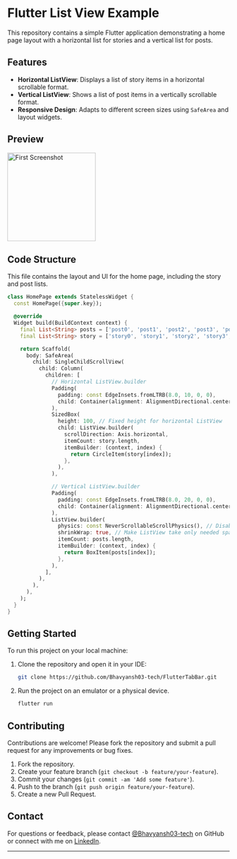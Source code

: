 # Flutter List View Example

This repository contains a simple Flutter application demonstrating a home page layout with a horizontal list for stories and a vertical list for posts.

## Features

- **Horizontal ListView**: Displays a list of story items in a horizontal scrollable format.
- **Vertical ListView**: Shows a list of post items in a vertically scrollable format.
- **Responsive Design**: Adapts to different screen sizes using `SafeArea` and layout widgets.

## Preview
<img src="https://github.com/user-attachments/assets/1c1aae62-42a5-4508-8714-4b38f58fb123" alt="First Screenshot" style="width: 200px; height: auto; margin-right: 10px;">

## Code Structure

This file contains the layout and UI for the home page, including the story and post lists.
```dart
class HomePage extends StatelessWidget {
  const HomePage({super.key});

  @override
  Widget build(BuildContext context) {
    final List<String> posts = ['post0', 'post1', 'post2', 'post3', 'post4', 'post5', 'post6', 'post7'];
    final List<String> story = ['story0', 'story1', 'story2', 'story3', 'story4', 'story5', 'story6', 'story7'];

    return Scaffold(
      body: SafeArea(
        child: SingleChildScrollView(
          child: Column(
            children: [
              // Horizontal ListView.builder
              Padding(
                padding: const EdgeInsets.fromLTRB(8.0, 10, 0, 0),
                child: Container(alignment: AlignmentDirectional.centerStart, child: const Text("Horizontal", style: TextStyle(fontSize: 17, fontWeight: FontWeight.bold))),
              ),
              SizedBox(
                height: 100, // Fixed height for horizontal ListView
                child: ListView.builder(
                  scrollDirection: Axis.horizontal,
                  itemCount: story.length,
                  itemBuilder: (context, index) {
                    return CircleItem(story[index]);
                  },
                ),
              ),

              // Vertical ListView.builder
              Padding(
                padding: const EdgeInsets.fromLTRB(8.0, 20, 0, 0),
                child: Container(alignment: AlignmentDirectional.centerStart, child: const Text("Vertical", style: TextStyle(fontSize: 17, fontWeight: FontWeight.bold))),
              ),
              ListView.builder(
                physics: const NeverScrollableScrollPhysics(), // Disable separate scrolling
                shrinkWrap: true, // Make ListView take only needed space
                itemCount: posts.length,
                itemBuilder: (context, index) {
                  return BoxItem(posts[index]);
                },
              ),
            ],
          ),
        ),
      ),
    );
  }
}
```

## Getting Started

To run this project on your local machine:

1. Clone the repository and open it in your IDE:
   ```bash
   git clone https://github.com/Bhavyansh03-tech/FlutterTabBar.git
   ```
2. Run the project on an emulator or a physical device.
   ```bash
   flutter run
   ```

## Contributing

Contributions are welcome! Please fork the repository and submit a pull request for any improvements or bug fixes.

1. Fork the repository.
2. Create your feature branch (`git checkout -b feature/your-feature`).
3. Commit your changes (`git commit -am 'Add some feature'`).
4. Push to the branch (`git push origin feature/your-feature`).
5. Create a new Pull Request.

## Contact

For questions or feedback, please contact [@Bhavyansh03-tech](https://github.com/Bhavyansh03-tech) on GitHub or connect with me on [LinkedIn](https://www.linkedin.com/in/bhavyansh03/).

---

